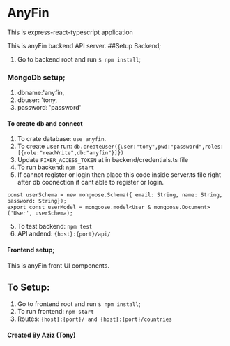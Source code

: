 # AnyFin
This is express-react-typescript application

This is anyFin backend API server.
##Setup Backend;

1. Go to backend root and run
`$ npm install`;

### MongoDb setup;
1. dbname:'anyfin,
2. dbuser: 'tony,
3. password: 'password'
#### To create db and connect

1. To crate database: `use anyfin`.
2. To create user run: ```db.createUser({user:"tony",pwd:"password",roles:[{role:"readWrite",db:"anyfin"}]})```
3. Update `FIXER_ACCESS_TOKEN` at in backend/credentials.ts file
4. To run backend: `npm start`
5. If cannot register or login then place this code inside server.ts file right after db coonection if cant able to 
register or login. 
```
const userSchema = new mongoose.Schema({ email: String, name: String, password: String});                        
export const userModel = mongoose.model<User & mongoose.Document>('User', userSchema);
```
5. To test backend: `npm test`
6. API andend: `{host}:{port}/api/`

#### Frontend setup;
This is anyFin front UI components.

## To Setup:
 
1. Go to frontend root and run `$ npm install`;
2. To run frontend: `npm start`
4. Routes: `{host}:{port}/ and {host}:{port}/countries`


#### Created By Aziz (Tony) 
